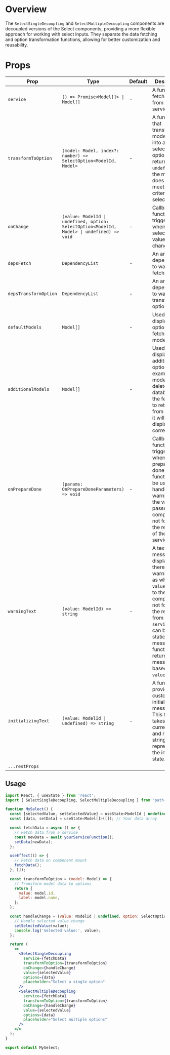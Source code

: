 # Overview

The `SelectSingleDecoupling` and `SelectMultipleDecoupling` components are decoupled versions of the Select components, providing a more flexible approach for working with select inputs. They separate the data fetching and option transformation functions, allowing for better customization and reusability.

# Props

| Prop                  | Type                                                                                       | Default | Description                                                                                                                                                                                                                                         |
| --------------------- | ------------------------------------------------------------------------------------------ | ------- | --------------------------------------------------------------------------------------------------------------------------------------------------------------------------------------------------------------------------------------------------- |
| `service`             | `() => Promise<Model[]> \| Model[]`                                                        | -       | A function to fetch data from a service.                                                                                                                                                                                                            |
| `transformToOption`   | `(model: Model, index?: number) => SelectOption<ModelId, Model>`                           | -       | A function that transforms a model object into a selectable option. It may return `undefined` if the model does not meet the criteria for selection.                                                                                                |
| `onChange`            | `(value: ModelId \| undefined, option: SelectOption<ModelId, Model> \| undefined) => void` | -       | Callback function triggered when the selected value changes.                                                                                                                                                                                        |
| `depsFetch`           | `DependencyList`                                                                           | -       | An array of dependencies to watch for fetching data.                                                                                                                                                                                                |
| `depsTransformOption` | `DependencyList`                                                                           | -       | An array of dependencies to watch for transforming options.                                                                                                                                                                                         |
| `defaultModels`       | `Model[]`                                                                                  | -       | Used to display options while fetching models.                                                                                                                                                                                                      |
| `additionalModels`    | `Model[]`                                                                                  | -       | Used to display additional options. For example, if a model is deleted in the database and the fetch fails to retrieve it from the API, it will not be displayed correctly.                                                                         |
| `onPrepareDone`       | `(params: OnPrepareDoneParameters) => void`                                                | -       | Callback function triggered when the preparation is done. This function can be used to handle warnings if the value passed to this component is not found in the response of the service.                                                           |
| `warningText`         | `(value: ModelId) => string`                                                               | -       | A text message to display when there is a warning, such as when the `value` passed to the component is not found in the response from the `service`. This can be a static message or a function that returns a message based on the `value` passed. |
| `initializingText`    | `(value: ModelId \| undefined) => string`                                                  | -       | A function to provide a custom initializing message. This function takes the current `value` and returns a string that represents the initializing state.                                                                                           |
| `...restProps`        |                                                                                            |         |                                                                                                                                                                                                                                                     |

## Usage

```jsx
import React, { useState } from 'react';
import { SelectSingleDecoupling, SelectMultipleDecoupling } from 'path-to-SelectDecoupling-components'; // Replace 'path-to-SelectDecoupling-components' with the actual path to your components

function MySelect() {
  const [selectedValue, setSelectedValue] = useState<ModelId | undefined>(undefined);
  const [data, setData] = useState<Model[]>([]); // Your data array

  const fetchData = async () => {
    // Fetch data from a service
    const newData = await yourServiceFunction();
    setData(newData);
  };

  useEffect(() => {
    // Fetch data on component mount
    fetchData();
  }, []);

  const transformToOption = (model: Model) => {
    // Transform model data to options
    return {
      value: model.id,
      label: model.name,
    };
  };

  const handleChange = (value: ModelId | undefined, option: SelectOption<ModelId, Model> | undefined) => {
    // Handle selected value change
    setSelectedValue(value);
    console.log('Selected value:', value);
  };

  return (
    <>
      <SelectSingleDecoupling
        service={fetchData}
        transformToOption={transformToOption}
        onChange={handleChange}
        value={selectedValue}
        options={data}
        placeholder="Select a single option"
      />
      <SelectMultipleDecoupling
        service={fetchData}
        transformToOption={transformToOption}
        onChange={handleChange}
        value={selectedValue}
        options={data}
        placeholder="Select multiple options"
      />
    </>
  );
}

export default MySelect;
```
